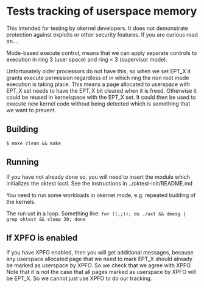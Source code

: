 # Tests tracking of userspace memory
This intended for testing by okernel developers. It does not
demonstrate protection against exploits or other security features. If
you are curious read on....

Mode-based execute control, means that we can apply separate controls
to execution in ring 3 (user space) and ring < 3 (supervisor mode).

Unfortunately older processors do not have this, so when we set EPT_X
it grants execute permission regardless of in which ring the non root
mode execution is taking place. This means a page allocated to
userspace with EPT_X set needs to have the EPT_X bit cleared when it
is freed. Otherwise it could be reused in kernelspace with the EPT_X
set. It could then be used to execute new kernel code without being
detected which is something that we want to prevent.

## Building

`$ make clean && make`

## Running

If you have not already done so, you will need to insert the module
which initializes the oktest ioctl. See the instructions in
../oktest-init/README.md

You need to run some workloads in okernel mode, e.g. repeated building
of the kernels.

The run uxt in a loop. Something like:
`for ((;;)); do ./uxt && dmesg | grep oktest && sleep 30; done`


## If XPFO is enabled

If you have XPFO enabled, then you will get additional messages,
because any userspace allocated page that we need to mark EPT_X should
already be marked as userspace by XPFO. So we check that we agree with
XPFO. Note that it is not the case that all pages marked as userspace
by XPFO will be EPT_X. So we cannot just use XPFO to do our tracking. 


